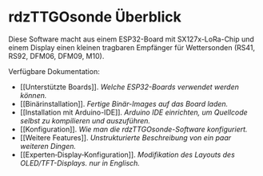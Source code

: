 # rdzTTGOsonde Überblick

Diese Software macht aus einem ESP32-Board mit SX127x-LoRa-Chip und einem Display einen kleinen tragbaren Empfänger für Wettersonden (RS41, RS92, DFM06, DFM09, M10).

Verfügbare Dokumentation:
- [[Unterstützte Boards]]. _Welche ESP32-Boards verwendet werden können._
- [[Binärinstallation]]. _Fertige Binär-Images auf das Board laden._
- [[Installation mit Arduino-IDE]]. _Arduino IDE einrichten, um Quellcode selbst zu kompilieren und auszuführen._
- [[Konfiguration]]. _Wie man die rdzTTGOsonde-Software konfiguriert._
- [[Weitere Features]]. _Unstrukturierte Beschreibung von ein paar weiteren Dingen._
- [[Experten‐Display‐Konfiguration]]. _Modifikation des Layouts des OLED/TFT-Displays. nur in Englisch._